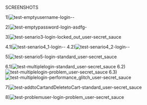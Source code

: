 SCREENSHOTS

1)![test-emptyusername-login--](https://github.com/ceyhunonac/SeleniumPyTest/assets/74990452/2373e09f-eda9-469d-a187-c8a1b72146aa)

2)![test-emptypassword-login-asdfg-](https://github.com/ceyhunonac/SeleniumPyTest/assets/74990452/d0f9f7e6-8cc6-40d1-a8c1-adcd057f803e)

3)![test-senario3-login-locked_out_user-secret_sauce](https://github.com/ceyhunonac/SeleniumPyTest/assets/74990452/f221bbfc-52f7-4dd4-85e0-b94f32986473)

4.1)![test-senario4_1-login--](https://github.com/ceyhunonac/SeleniumPyTest/assets/74990452/d35f70b4-758f-4a96-8933-17248a81e787)
4.2)![test-senario4_2-login--](https://github.com/ceyhunonac/SeleniumPyTest/assets/74990452/ed6f9f31-cfa8-445e-977d-5d147e36e690)

5)![test-senario5-login-standard_user-secret_sauce](https://github.com/ceyhunonac/SeleniumPyTest/assets/74990452/412019da-599b-4088-b3d1-e2202df1882b)

6.1)![test-multiplelogin-standard_user-secret_sauce](https://github.com/ceyhunonac/SeleniumPyTest/assets/74990452/f189c843-5f8f-431c-a6fc-1e9243ad60ee)
6.2)![test-multiplelogin-problem_user-secret_sauce](https://github.com/ceyhunonac/SeleniumPyTest/assets/74990452/2d1d97a5-9c19-4fc3-9e9c-634666348dcc)
6.3)![test-multiplelogin-performance_glitch_user-secret_sauce](https://github.com/ceyhunonac/SeleniumPyTest/assets/74990452/4c0079d4-1b1f-437b-956c-bb417655b704)

7)![test-addtoCartandDeletetoCart-standard_user-secret_sauce](https://github.com/ceyhunonac/SeleniumPyTest/assets/74990452/a15f1021-3eda-4d85-bb61-a2ada2089d93)

8)![test-problemuser-login-problem_user-secret_sauce](https://github.com/ceyhunonac/SeleniumPyTest/assets/74990452/9d3e4626-be7f-4577-9cf7-33d6b2d06386)
